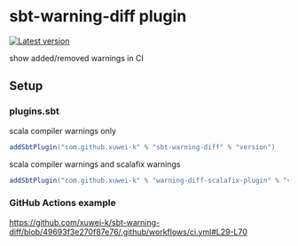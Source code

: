 # sbt-warning-diff plugin

[![Latest version](https://index.scala-lang.org/xuwei-k/sbt-warning-diff/sbt-warning-diff/latest.svg)](https://index.scala-lang.org/xuwei-k/sbt-warning-diff/artifacts/sbt-warning-diff)

show added/removed warnings in CI

## Setup

### plugins.sbt

scala compiler warnings only

```scala
addSbtPlugin("com.github.xuwei-k" % "sbt-warning-diff" % "version")
```

scala compiler warnings and scalafix warnings

```scala
addSbtPlugin("com.github.xuwei-k" % "warning-diff-scalafix-plugin" % "version")
```

### GitHub Actions example

https://github.com/xuwei-k/sbt-warning-diff/blob/49693f3e270f87e76/.github/workflows/ci.yml#L29-L70
